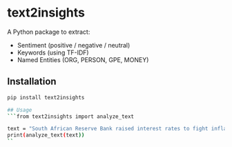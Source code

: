 # text2insights

A Python package to extract:

-  Sentiment (positive / negative / neutral)
-  Keywords (using TF-IDF)
- Named Entities (ORG, PERSON, GPE, MONEY)

##  Installation

```bash
pip install text2insights

## Usage
```from text2insights import analyze_text

text = "South African Reserve Bank raised interest rates to fight inflation."
print(analyze_text(text))
``